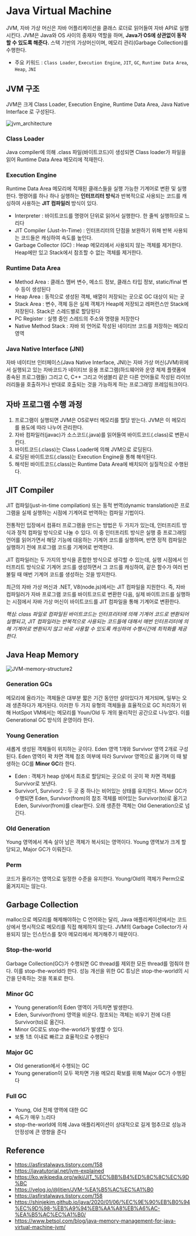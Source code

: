 # Java Virtual Machine

JVM, 자바 가상 머신은 자바 어플리케이션을 클래스 로더로 읽어들여 자바 API로 실행시킨다.
JVM은 Java와 OS 사이의 중재자 역할을 하며,  **Java가 OS에 상관없이 동작할 수 있도록 해준다.**
스택 기반의 가상머신이며, 메모리 관리(Garbage Collection)를 수행한다.

- 주요 키워드 :  ```Class Loader```, ```Execution Engine```, ```JIT```, ```GC```,  ```Runtime Data Area```, ```Heap```,  ```JNI``` 


## JVM 구조

JVM은 크게 Class Loader, Execution Engine, Runtime Data Area, Java Native Interface 로 구성된다.

![jvm_architecture](https://github.com/dhkdn9192/data_engineer_career/blob/master/cs/language/java/img/jvm-architecture.png)


### Class Loader

Java compiler에 의해 .class 파일(바이트코드)이 생성되면 Class loader가 파일을 읽어 Runtime Data Area 메모리에 적재한다.



### Execution Engine

Runtime Data Area 메모리에 적재된 클래스들을 실행 가능한 기계어로 변환 및 실행한다. 명령어를 하나 하나 실행하는 **인터프리터 방식**과 반복적으로 사용되는 코드를 캐싱하여 사용하는 **JIT 컴파일러** 방식이 있다. 

- Interpreter : 바이트코드를 명령어 단위로 읽어서 실행한다. 한 줄씩 실행하므로 느리다
- JIT Compiler (Just-In-Time) : 인터프리터의 단점을 보완하기 위해 반복 사용되는 코드들은 캐싱하여 속도를 높인다.
- Garbage Collector (GC) : Heap 메모리에서 사용되지 않는 객체를 제거한다. Heap에만 있고 Stack에서 참조할 수 없는 객체를 제거한다.



### Runtime Data Area

- Method Area : 클래스 멤버 변수, 메소드 정보, 클래스 타입 정보, static/final 변수 등이 생성된다
- Heap Area : 동적으로 생성된 객체, 배열이 저장되는 곳으로 GC 대상이 되는 곳
- Stack Area : 변수, 객체 등은 실제 객체가 Heap에 저장되고 레퍼런스만 Stack에 저장된다. Stack은 스레드별로 할당된다
- PC Register : 실행 중인 스레드의 주소와 명령을 저장한다
- Native Method Stack : 자바 외 언어로 작성된 네이티브 코드를 저장하는 메모리 영역



### Java Native Interface (JNI)

자바 네이티브 인터페이스(Java Native Interface, JNI)는 자바 가상 머신(JVM)위에서 실행되고 있는 자바코드가 네이티브 응용 프로그램(하드웨어와 운영 체제 플랫폼에 종속된 프로그램들) 그리고 C, C++ 그리고 어샘블리 같은 다른 언어들로 작성된 라이브러리들을 호출하거나 반대로 호출되는 것을 가능하게 하는 프로그래밍 프레임워크이다.



## 자바 프로그램 수행 과정
1. 프로그램이 실행되면 JVM은 OS로부터 메모리를 할당 받는다. JVM은 이 메모리를 용도에 따라 나누어 관리한다.
2. 자바 컴파일러(javac)가 소스코드(.java)를 읽어들여 바이트코드(.class)로 변환시킨다.
3. 바이트코드(.class)는 Class Loader에 의해 JVM으로 로딩된다.
4. 로딩된 바이트코드(.class)는 Execution Engine을 통해 해석된다.
5. 해석된 바이트코드(.class)는 Runtime Data Area에 배치되어 실질적으로 수행된다.



## JIT Compiler
JIT 컴파일(just-in-time compilation) 또는 동적 번역(dynamic translation)은 프로그램을 실제 실행하는 시점에 기계어로 번역하는 컴파일 기법이다.

전통적인 입장에서 컴퓨터 프로그램을 만드는 방법은 두 가지가 있는데, 인터프리트 방식과 정적 컴파일 방식으로 나눌 수 있다. 이 중 인터프리트 방식은 실행 중 프로그래밍 언어를 읽어가면서 해당 기능에 대응하는 기계어 코드를 실행하며, 반면 정적 컴파일은 실행하기 전에 프로그램 코드를 기계어로 번역한다.

JIT 컴파일러는 두 가지의 방식을 혼합한 방식으로 생각할 수 있는데, 실행 시점에서 인터프리트 방식으로 기계어 코드를 생성하면서 그 코드를 캐싱하여, 같은 함수가 여러 번 불릴 때 매번 기계어 코드를 생성하는 것을 방지한다.

최근의 자바 가상 머신과 .NET, V8(node.js)에서는 JIT 컴파일을 지원한다. 즉, 자바 컴파일러가 자바 프로그램 코드를 바이트코드로 변환한 다음, 실제 바이트코드를 실행하는 시점에서 자바 가상 머신이 바이트코드를 JIT 컴파일을 통해 기계어로 변환한다.

*핵심: class 파일로 컴파일된 바이트코드는 인터프리터에 의해 기계어 코드로 변환되어 실행되고, JIT 컴파일러는 반복적으로 사용되는 코드들에 대해서 매번 인터프리터에 의해 기계어로 변환되지 않고 바로 사용할 수 있도록 캐싱하여 수행시간에 최적화를 제공한다.*



## Java Heap Memory

![JVM-memory-structure2](https://github.com/dhkdn9192/data_engineer_career/blob/master/cs/language/java/img/JVM-memory-structure2.png)

### Generation GCs
메모리에 올라가는 객체들은 대부분 짧은 기간 동안만 살아있다가 제거되며, 일부는 오래 생존하다가 제거된다. 이러한 두 가지 유형의 객체들을 효율적으로 GC 처리하기 위해 HotSpot VM에서는 메모리를 Youn/Old 두 개의 물리적인 공간으로 나누었다. 이를 Generational GC 방식의 운영이라 한다.

### Young Generation
새롭게 생성된 객체들이 위치하는 곳이다. Eden 영역 1개와 Survivor 영역 2개로 구성된다. Eden 영역이 꽉 차면 객체 참조 여부에 따라 Survivor 영역으로 옮기며 이 때 발생하는 GC를 **Minor GC**라 한다.
- Eden : 객체가 heap 상에서 최초로 할당되는 곳으로 이 곳이 꽉 차면 객체를 Survivor로 보낸다.
- Survivor1, Survivor2 : 두 곳 중 하나는 비어있는 상태를 유지한다. Minor GC가 수행되면 Eden, Survivor(from)의 참조 객체를 비어있는 Survivor(to)로 옮기고 Eden, Survivor(from)를 clear한다. 오래 생존한 객체는 Old Generation으로 넘긴다.

### Old Generation
Young 영역에서 계속 살아 남은 객체가 복사되는 영역이다. Young 영역보가 크게 할당되고, Major GC가 이뤄진다.

### Perm
코드가 올라가는 영역으로 일정한 수준을 유지한다. Young/Old의 객체가 Perm으로 옮겨지지는 않는다.


## Garbage Collection
malloc으로 메모리를 해제해야하는 C 언어와는 달리, Java 애플리케이션에서는 코드 상에서 명시적으로 메모리를 직접 해제하지 않는다. JVM의 Garbage Collector가 사용되지 않는 인스턴스를 찾아 메모리에서 제거해주기 때문이다.

### Stop-the-world
Garbage Collection(GC)가 수행되면 GC thread를 제외한 모든 thread를 멈춰야 한다. 이를 stop-the-world라 한다. 성능 개선을 위한 GC 튜닝은 stop-the-world의 시간을 단축하는 것을 목표로 한다.

### Minor GC
- Young generation의 Eden 영역이 가득차면 발생한다.
- Eden, Survivor(from) 영역을 비운다. 참조되는 객체는 비우기 전에 다른 Survivor(to)로 옮긴다.
- Minor GC로도 stop-the-world가 발생할 수 있다.
- 보통 1초 이내로 빠르고 효율적으로 수행된다

### Major GC
- Old generation에서 수행되는 GC
- Young generation이 모두 꽉차면 가용 메모리 확보를 위해 Major GC가 수행된다

### Full GC
- Young, Old 전체 영역에 대한 GC
- 속도가 매우 느리다
- stop-the-world에 의해 Java 애플리케이션이 상대적으로 길게 멈추므로 성능과 안정성에 큰 영향을 준다




## Reference
- https://asfirstalways.tistory.com/158
- https://javatutorial.net/jvm-explained
- https://ko.wikipedia.org/wiki/JIT_%EC%BB%B4%ED%8C%8C%EC%9D%BC
- https://velog.io/@litien/JVM-%EA%B5%AC%EC%A1%B0
- https://asfirstalways.tistory.com/158
- https://shinjekim.github.io/java/2020/01/06/%EC%9E%90%EB%B0%94%EC%9D%98-%EB%A9%94%EB%AA%A8%EB%A6%AC-%EA%B5%AC%EC%A1%B0/
- https://www.betsol.com/blog/java-memory-management-for-java-virtual-machine-jvm/
